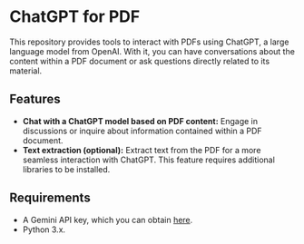 # ChatGPT for PDF

This repository provides tools to interact with PDFs using ChatGPT, a large language model from OpenAI. With it, you can have conversations about the content within a PDF document or ask questions directly related to its material.

## Features

- **Chat with a ChatGPT model based on PDF content:** Engage in discussions or inquire about information contained within a PDF document.
- **Text extraction (optional):** Extract text from the PDF for a more seamless interaction with ChatGPT. This feature requires additional libraries to be installed.

## Requirements

- A Gemini API key, which you can obtain [here]([https://platform.gemini.com/login](https://ai.google.dev/)https://ai.google.dev/).
- Python 3.x.
